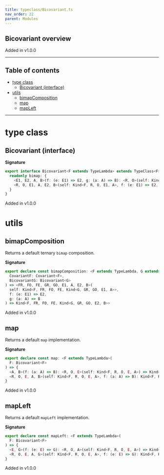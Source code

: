 ```yaml
---
title: typeclass/Bicovariant.ts
nav_order: 22
parent: Modules
---
```


## Bicovariant overview

Added in v1.0.0

---

<h2 class="text-delta">Table of contents</h2>

- [type class](#type-class)
  - [Bicovariant (interface)](#bicovariant-interface)
- [utils](#utils)
  - [bimapComposition](#bimapcomposition)
  - [map](#map)
  - [mapLeft](#mapleft)

---

# type class

## Bicovariant (interface)

**Signature**

```ts
export interface Bicovariant<F extends TypeLambda> extends TypeClass<F> {
  readonly bimap: {
    <E1, E2, A, B>(f: (e: E1) => E2, g: (a: A) => B): <R, O>(self: Kind<F, R, O, E1, A>) => Kind<F, R, O, E2, B>
    <R, O, E1, A, E2, B>(self: Kind<F, R, O, E1, A>, f: (e: E1) => E2, g: (a: A) => B): Kind<F, R, O, E2, B>
  }
}
```

Added in v1.0.0

# utils

## bimapComposition

Returns a default ternary `bimap` composition.

**Signature**

```ts
export declare const bimapComposition: <F extends TypeLambda, G extends TypeLambda>(
  CovariantF: Covariant<F>,
  BicovariantG: Bicovariant<G>
) => <FR, FO, FE, GR, GO, E1, A, E2, B>(
  self: Kind<F, FR, FO, FE, Kind<G, GR, GO, E1, A>>,
  f: (e: E1) => E2,
  g: (a: A) => B
) => Kind<F, FR, FO, FE, Kind<G, GR, GO, E2, B>>
```

Added in v1.0.0

## map

Returns a default `map` implementation.

**Signature**

```ts
export declare const map: <F extends TypeLambda>(
  F: Bicovariant<F>
) => {
  <A, B>(f: (a: A) => B): <R, O, E>(self: Kind<F, R, O, E, A>) => Kind<F, R, O, E, B>
  <R, O, E, A, B>(self: Kind<F, R, O, E, A>, f: (a: A) => B): Kind<F, R, O, E, B>
}
```

Added in v1.0.0

## mapLeft

Returns a default `mapLeft` implementation.

**Signature**

```ts
export declare const mapLeft: <F extends TypeLambda>(
  F: Bicovariant<F>
) => {
  <E, G>(f: (e: E) => G): <R, O, A>(self: Kind<F, R, O, E, A>) => Kind<F, R, O, G, A>
  <R, O, E, A, G>(self: Kind<F, R, O, E, A>, f: (e: E) => G): Kind<F, R, O, G, A>
}
```

Added in v1.0.0
